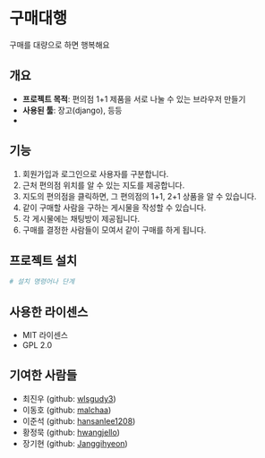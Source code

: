 # 구매대행

구매를 대량으로 하면 행복해요


## 개요
- **프로젝트 목적**: 편의점 1+1 제품을 서로 나눌 수 있는 브라우저 만들기
- **사용된 툴**: 장고(django), 등등
- 

## 기능

1. 회원가입과 로그인으로 사용자를 구분합니다.
2. 근처 편의점 위치를 알 수 있는 지도를 제공합니다.
3. 지도의 편의점을 클릭하면, 그 편의점의 1+1, 2+1 상품을 알 수 있습니다.
4. 같이 구매할 사람을 구하는 게시물을 작성할 수 있습니다.
5. 각 게시물에는 채팅방이 제공됩니다.
6. 구매를 결정한 사람들이 모여서 같이 구매를 하게 됩니다.


## 프로젝트 설치
```bash
# 설치 명령어나 단계
```


## 사용한 라이센스
- MIT 라이센스
- GPL 2.0


## 기여한 사람들
- 최진우 (github: [wlsgudy3](https://github.com/wlsgudy3))
- 이동호 (github: [malchaa](https://github.com/malchaa))
- 이준석 (github: [hansanlee1208](https://github.com/hansanlee1208))
- 황정묵 (github: [hwangjello](https://github.com/hwangjello))
- 장기현 (github: [Janggihyeon](https://github.com/Janggihyeon))
